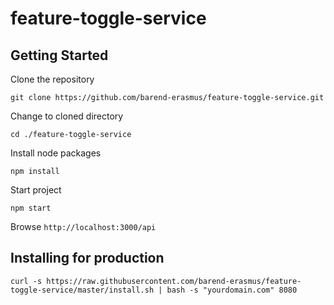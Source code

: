 # feature-toggle-service

## Getting Started

Clone the repository

`git clone https://github.com/barend-erasmus/feature-toggle-service.git`

Change to cloned directory

`cd ./feature-toggle-service`

Install node packages

`npm install`

Start project

`npm start`

Browse `http://localhost:3000/api`


## Installing for production

`curl -s https://raw.githubusercontent.com/barend-erasmus/feature-toggle-service/master/install.sh | bash -s "yourdomain.com" 8080`
